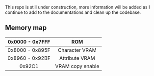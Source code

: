 This repo is still under construction, more information will be added as I continue to add to the documentations and clean up the codebase. 

## Memory map

0x0000 - 0x7FFF|ROM
:-----:|:-----:
0x8000 - 0x895F|Character VRAM
0x8960 - 0x92BF|Attribute VRAM
0x92C1|VRAM copy enable